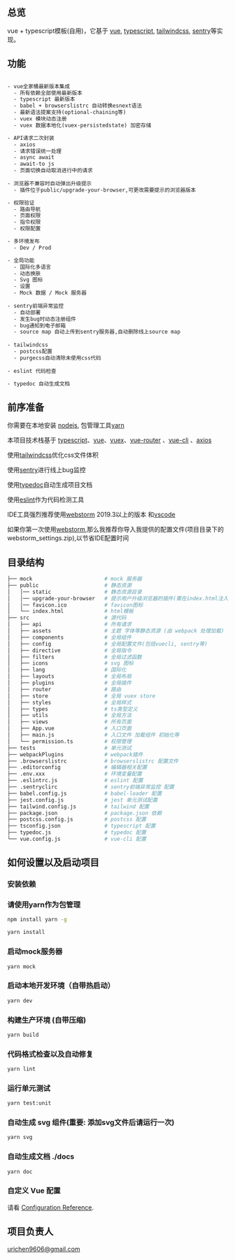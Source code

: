 
## 总览

vue + typescript模板(自用)，它基于 [vue](https://github.com/vuejs/vue), [typescript](https://www.typescriptlang.org/), [tailwindcss](https://www.tailwindcss.cn/), [sentry](https://docs.sentry.io/)等实现。

## 功能

```txt

- vue全家桶最新版本集成
  - 所有依赖全部使用最新版本
  - typescript 最新版本
  - babel + browserslistrc 自动转换esnext语法
  - 最新语法提案支持(optional-chaining等)
  - vuex 模块动态注册
  - vuex 数据本地化(vuex-persistedstate) 加密存储

- API请求二次封装
  - axios
  - 请求错误统一处理
  - async await
  - await-to js
  - 页面切换自动取消进行中的请求
  
- 浏览器不兼容时自动弹出升级提示
  - 插件位于public/upgrade-your-browser,可更改需要提示的浏览器版本

- 权限验证
  - 路由导航
  - 页面权限
  - 指令权限
  - 权限配置

- 多环境发布
  - Dev / Prod

- 全局功能
  - 国际化多语言
  - 动态换肤
  - Svg 图标
  - 设置
  - Mock 数据 / Mock 服务器
  
- sentry前端异常监控
  - 自动部署
  - 发生bug时动态注册组件
  - bug通知到电子邮箱
  - source map 自动上传到sentry服务器,自动删除线上source map
  
- tailwindcss
  - postcss配置
  - purgecss自动清除未使用css代码
  
- eslint 代码检查

- typedoc 自动生成文档

```

## 前序准备

你需要在本地安装 [nodejs](http://nodejs.org/), 包管理工具[yarn](https://www.yarnpkg.com/lang/en/)

本项目技术栈基于 [typescript](https://www.typescriptlang.org/)、[vue](https://cn.vuejs.org/index.html)、[vuex](https://vuex.vuejs.org/zh-cn/)、[vue-router](https://router.vuejs.org/zh-cn/) 、[vue-cli](https://github.com/vuejs/vue-cli) 、[axios](https://github.com/axios/axios)

使用[tailwindcss](https://www.tailwindcss.cn/)优化css文件体积

使用[sentry](https://docs.sentry.io/)进行线上bug监控

使用[typedoc](http://typedoc.org/)自动生成项目文档

使用[eslint](https://eslint.bootcss.com/)作为代码检测工具

IDE工具强烈推荐使用[webstorm](https://www.jetbrains.com/webstorm/) 2019.3以上的版本 和[vscode](https://code.visualstudio.com/)

如果你第一次使用[webstorm](https://www.jetbrains.com/webstorm/),那么我推荐你导入我提供的配置文件(项目目录下的webstorm_settings.zip),以节省IDE配置时间

## 目录结构

```bash
├── mock                       # mock 服务器
├── public                     # 静态资源
│   │── static                 # 静态资源目录
│   │── upgrade-your-browser   # 提示用户升级浏览器的插件(需在index.html注入)
│   │── favicon.ico            # favicon图标
│   └── index.html             # html模板
├── src                        # 源代码
│   ├── api                    # 所有请求
│   ├── assets                 # 主题 字体等静态资源 (由 webpack 处理加载)
│   ├── components             # 全局组件
│   ├── config                 # 全局配置文件(包括vuecli, sentry等)
│   ├── directive              # 全局指令
│   ├── filters                # 全局过滤函数
│   ├── icons                  # svg 图标
│   ├── lang                   # 国际化
│   ├── layouts                # 全局布局
│   ├── plugins                # 全局插件
│   ├── router                 # 路由
│   ├── store                  # 全局 vuex store
│   ├── styles                 # 全局样式
│   ├── types                  # ts类型定义
│   ├── utils                  # 全局方法
│   ├── views                  # 所有页面
│   ├── App.vue                # 入口页面
│   ├── main.js                # 入口文件 加载组件 初始化等
│   └── permission.ts          # 权限管理
├── tests                      # 单元测试
├── webpackPlugins             # webpack插件
├── .browserslistrc            # browserslistrc 配置文件
├── .editorconfig              # 编辑器相关配置
├── .env.xxx                   # 环境变量配置
├── .eslintrc.js               # eslint 配置
├── .sentryclirc               # sentry前端异常监控 配置
├── babel.config.js            # babel-loader 配置
├── jest.config.js             # jest 单元测试配置
├── tailwind.config.js         # tailwind 配置
├── package.json               # package.json 依赖
├── postcss.config.js          # postcss 配置
├── tsconfig.json              # typescript 配置
├── typedoc.js                 # typedoc 配置
└── vue.config.js              # vue-cli 配置
```

## 如何设置以及启动项目

### 安装依赖

### 请使用yarn作为包管理
```bash
npm install yarn -g
```

```bash
yarn install
```

### 启动mock服务器
```bash
yarn mock
```

### 启动本地开发环境（自带热启动）

```bash
yarn dev
```

### 构建生产环境 (自带压缩)

```bash
yarn build
```

### 代码格式检查以及自动修复

```bash
yarn lint
```

### 运行单元测试

```bash
yarn test:unit
```

### 自动生成 svg 组件(重要: 添加svg文件后请运行一次)

```bash
yarn svg
```

### 自动生成文档 ./docs

```bash
yarn doc
```

### 自定义 Vue 配置

请看 [Configuration Reference](https://cli.vuejs.org/config/).

## 项目负责人

urichen9606@gmail.com

